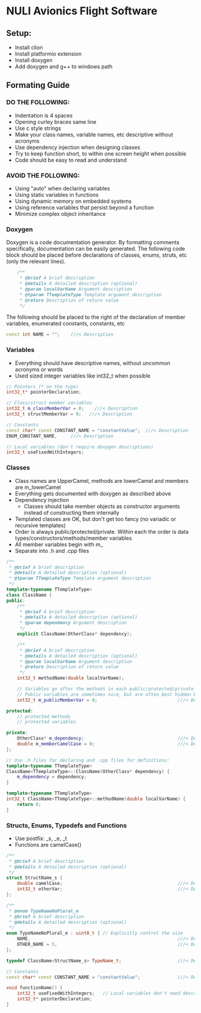 # NULI Avionics Flight Software
## Setup:
- Install clion
- Install platformio extension
- Install doxygen
- Add doxygen and g++ to windows path

## Formating Guide
### DO THE FOLLOWING:
- Indentation is 4 spaces
- Opening curley braces same line
- Use c style strings
- Make your class names, variable names, etc descriptive without acronyms
- Use dependency injection when designing classes
- Try to keep function short, to within one screen height when possible
- Code should be easy to read and understand
### AVOID THE FOLLOWING:
- Using "auto" when declaring variables
- Using static variables in functions
- Using dynamic memory on embedded systems
- Using reference variables that persist beyond a function
- Minimize complex object inheritance
### Doxygen
Doxygen is a code documentation generator. By formatting comments specifically, 
documentation can be easily generated. The following code block should be placed
before declarations of classes, enums, struts, etc (only the relevant lines).

```cpp
    /**
     * @brief A brief description
     * @details A detailed description (optional)
     * @param localVarName Argument description
     * @tparam TTemplateType Template argument description
     * @return Description of return value
     */
```
The following should be placed to the right of the declaration of member variables,
enumerated constants, constants, etc

```cpp
const int NAME = "";    ///< Description
```
### Variables 
- Everything should have descriptive names, without uncommon acronyms or words
- Used sized integer variables like int32_t when possible

```cpp
// Pointers (* on the type)
int32_t* pointerDeclaration;

// Class/struct member variables
int32_t m_classMemberVar = 0;    ///< Description
int32_t structMemberVar = 0;   ///< Description

// Constants
const char* const CONSTANT_NAME = "constantValue";  ///< Description
ENUM_CONSTANT_NAME,     ///< Description

// Local variables (don't require doxygen descriptions)
int32_t useFixedWithIntegers;

```
### Classes
- Class names are UpperCamel, methods are lowerCamel and members are m_lowerCamel
- Everything gets documented with doxygen as described above
- Dependency injection
  - Classes should take member objects as constructor arguments instead of constructing them internally
- Templated classes are OK, but don't get too fancy (no variadic or recursive templates)
- Order is always public/protected/private. Within each the order is data types/constructors/methods/member variables
- All member variables begin with m_
- Separate into .h and .cpp files

```cpp
/**
 * @brief A brief description
 * @details A detailed description (optional)
 * @tparam TTemplateType Template argument description
 */
template<typename TTemplateType>
class ClassName {
public:
    /**
     * @brief A brief description
     * @details A detailed description (optional)
     * @param dependency Argument description
     */
    explicit ClassName(OtherClass* dependency);

    /**
     * @brief A brief description
     * @details A detailed description (optional)
     * @param localVarName Argument description
     * @return Description of return value
     */
    int32_t methodName(double localVarName);

    // Variables go after the methods in each public/protected/private section
    // Public variables are sometimes nice, but are often best hidden behind an API
    int32_t m_publicMemberVar = 0;                              ///< Description

protected:
    // protected methods
    // protected variables

private:
    OtherClass* m_dependency;                                   ///< Description
    double m_memberCamelCase = 0;                               ///< Description
};

// Use .h files for declaring and .cpp files for definitions:
template<typename TTemplateType>
ClassName<TTemplateType>::ClassName(OtherClass* dependency) {
    m_dependency = dependency;
}

template<typename TTemplateType>
int32_t ClassName<TTemplateType>::methodName(double localVarName) {
    return 0;
}
```
### Structs, Enums, Typedefs and Functions
- Use postfix: _s, _e, _t
- Functions are camelCase()

```cpp
/**
 * @brief A brief description
 * @details A detailed description (optional)
 */
struct StructName_s {
    double camelCase;                                           ///< Description
    int32_t otherVar;                                           ///< Description
};

/**
 * @enum TypeNameNoPlural_e
 * @brief A brief description
 * @details A detailed description (optional)
 */
enum TypeNameNoPlural_e : uint8_t { // Explicitly control the size
    NAME,                                                       ///< Description
    OTHER_NAME = 5,                                             ///< Description
};

typedef ClassName<StructName_s> TypeName_t;                     ///< Description

// Constants
const char* const CONSTANT_NAME = "constantValue";              ///< Description

void functionName() {
    int32_t useFixedWithIntegers;   // Local variables don't need descriptions, but should have descriptive names
    int32_t* pointerDeclaration;
}
```